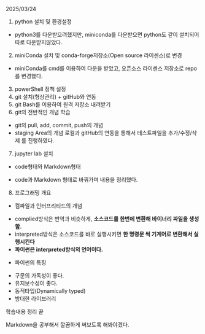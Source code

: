 2025/03/24
1. python 설치 및 환경설정
- python3를 다운받으려했지만, miniconda를 다운받으면 python도 같이 설치되어 따로 다운받지않았다.
2. miniConda 설치 및 conda-forge저장소(Open source 라이센스)로 변경
- miniConda를 cmd를 이용하여 다운을 받았고, 오픈소스 라이센스 저장소로 repo를 변경했다.
3. powerShell 정책 설정
4. git 설치(형상관리) + gitHub와 연동
5. git Bash를 이용하여 원격 저장소 내려받기
6. git의 전반적인 개념 학습
- git의 pull, add, commit, push의 개념
- staging Area의 개념
  로컬과 gitHub의 연동을 통해서 테스트파일을 추가/수정/삭제 를 진행하였다.
7. jupyter lab 설치
- code형태와 Markdown형태
* code과 Markdown 형태로 바꿔가며 내용을 정리했다.
8. 프로그래밍 개요
- 컴파일과 인터프리티드의 개념
* complied방식은 번역과 비슷하게, **소스코드를 한번에 변환해 바이너리 파일을 생성함.**
* interpreted방식은 소스코드를 바로 실행시키면 **한 명령문 씩 기계어로 변환해서 실행시킨다**
* **파이썬은 interpreted방식의 언어이다.**
- 파이썬의 특징
* 구문의 가독성이 좋다.
* 유지보수성이 좋다.
* 동적타입(Dynamically typed)
* 방대한 라이브러리
   
학습내용 정리 끝

Markdown을 공부해서 깔끔하게 써보도록 해봐야겠다.
